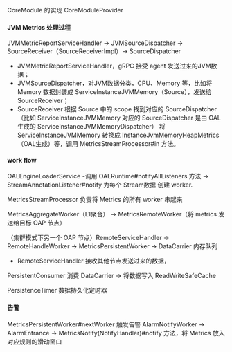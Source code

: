 CoreModule 的实现 CoreModuleProvider

#### JVM Metrics 处理过程

JVMMetricReportServiceHandler -> JVMSourceDispatcher -> SourceReceiver（SourceReceiverImpl）-> SourceDispatcher

- JVMMetricReportServiceHandler，gRPC 接受 agent 发送过来的JVM数据；
- JVMSourceDispatcher，对JVM数据分类，CPU、Memory 等，比如将 Memory 数据封装成 ServiceInstanceJVMMemory（Source），发送给 SourceReceiver；
- SourceReceiver 根据 Source 中的 scope 找到对应的 SourceDispatcher（比如 ServiceInstanceJVMMemory 对应的 SourceDispatcher 是由 OAL 生成的 ServiceInstanceJVMMemoryDispatcher）
  将 ServiceInstanceJVMMemory 转换成 InstanceJvmMemoryHeapMetrics（OAL生成）等，调用 MetricsStreamProcessor#in 方法。

#### work flow
OALEngineLoaderService -调用 OALRuntime#notifyAllListeners 方法  -> StreamAnnotationListener#notify 为每个 Stream数据 创建 worker.

MetricsStreamProcessor 负责将 Metrics 的所有 worker 串起来

MetricsAggregateWorker（L1聚合） -> MetricsRemoteWorker（将 metrics 发送给目标 OAP 节点）

（集群模式下另一个 OAP 节点）RemoteServiceHandler -> RemoteHandleWorker -> MetricsPersistentWorker -> DataCarrier 内存队列
- RemoteServiceHandler 接收其他节点发送过来的数据，
  
PersistentConsumer 消费 DataCarrier -> 将数据写入 ReadWriteSafeCache

PersistenceTimer 数据持久化定时器

#### 告警
MetricsPersistentWorker#nextWorker 触发告警 AlarmNotifyWorker -> AlarmEntrance -> MetricsNotify(NotifyHandler)#notify 方法，将 Metrics 放入对应规则的滑动窗口

